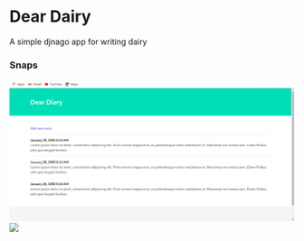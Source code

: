 # Dear Dairy
A simple djnago app for writing dairy

### Snaps
![](snaps/add.png)
![](snaps/homwe.png)

